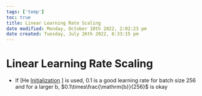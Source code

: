 ```yaml
---
tags: ['temp']
toc: true
title: Linear Learning Rate Scaling
date modified: Monday, October 10th 2022, 2:02:23 pm
date created: Tuesday, July 26th 2022, 8:33:15 pm
---
```


# Linear Learning Rate Scaling
- If [He [Initialization](Initialization.md) ] is used, 0.1 is a good learning rate for batch size 256 and for a larger b, $0.1\times\frac{\mathrm{b}}{256}$ is okay



